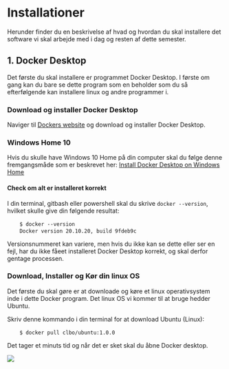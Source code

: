 <!-- JS use if these pages are used as githubpages. can be deleted if used elsewhere -->
<script src="https://code.jquery.com/jquery-3.2.1.min.js"></script>
<script src="../script.js"></script> 

# Installationer
Herunder finder du en beskrivelse af hvad og hvordan du skal installere det software vi skal arbejde med i dag og resten af dette semester.


## 1. Docker Desktop
Det første du skal installere er programmet Docker Desktop. I første om gang kan du bare se dette program som en beholder som du så efterfølgende kan installere linux og andre programmer i. 

### Download og installer Docker Desktop
Naviger til [Dockers website](https://www.docker.com/) og download og installer Docker Desktop.

### Windows Home 10
Hvis du skulle have Windows 10 Home på din computer skal du følge denne fremgangsmåde som er beskrevet her:
[Install Docker Desktop on Windows Home](https://docs.docker.com/docker-for-windows/install-windows-home/)

#### Check om alt er installeret korrekt
I din terminal, gitbash eller powershell skal du skrive ``` docker --version ```, hvilket skulle give din følgende resultat:  

````
	$ docker --version
	Docker version 20.10.20, build 9fdeb9c
````
Versionsnummeret kan variere, men hvis du ikke kan se dette eller ser en fejl, har du ikke fåeet installeret Docker Desktop korrekt, og skal derfor gentage processen.


### Download, Installer og Kør din linux OS
Det første du skal gøre er at downloade og køre et linux operativsystem inde i dette Docker program. Det linux OS vi kommer til at bruge hedder Ubuntu.
 
Skriv denne kommando i din terminal for at download Ubuntu (Linux):

````
	$ docker pull clbo/ubuntu:1.0.0
````

Det tager et minuts tid og når det er sket skal du åbne Docker desktop.

![](../img/desktop_1.png)


<!--
Efter Linux er downloadet og startet skulle du gerne se noget lignenede dette i din terminal: 

````
	$ docker run -it clbo/ubuntu:1.0.0
	To run a command as administrator (user "root"), use "sudo <command>".
	See "man sudo_root" for details.

	clbo@5743d5b63a70:/$ 	

````
Nu har du et linux operativsystem kørende på sin computer og gennem din terminal har du mulighed for at interagere med (bruge) dette operativsystem.

### Start og stop din linux maskine
Når du fremover vil starte og stoppe din linux maskine kan du bruge Docker Desktops interface og under Actions henholdsvis trykke på start/stop knappen.

![](../img/docker_1.png)

Du vil også under de tre prikker under Actions kunne åbne en terminal, hvorefter du er klar til at arbejde videre.

![](../img/docker_2.png) 




